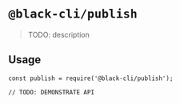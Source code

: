 # `@black-cli/publish`

> TODO: description

## Usage

```
const publish = require('@black-cli/publish');

// TODO: DEMONSTRATE API
```
